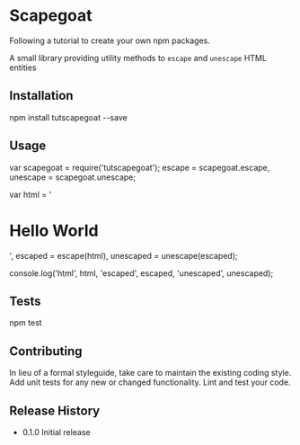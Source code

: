 Scapegoat
=========

Following a tutorial to create your own npm packages.

A small library providing utility methods to `escape` and `unescape` HTML entities

## Installation

  npm install tutscapegoat --save

## Usage

  var scapegoat = require('tutscapegoat');
      escape = scapegoat.escape,
      unescape = scapegoat.unescape;

  var html = '<h1>Hello World</h1>',
      escaped = escape(html),
      unescaped = unescape(escaped);

  console.log('html', html, 'escaped', escaped, 'unescaped', unescaped);

## Tests

  npm test

## Contributing

In lieu of a formal styleguide, take care to maintain the existing coding style.
Add unit tests for any new or changed functionality. Lint and test your code.

## Release History

* 0.1.0 Initial release

